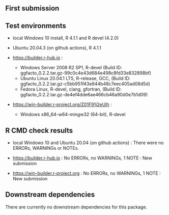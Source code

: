 ## First submission 



## Test environments
* local Windows 10 install, R 4.1.1 and R devel (4.2.0)
* Ubuntu 20.04.3 (on github actions), R 4.1.1

* https://builder.r-hub.io :
   - Windows Server 2008 R2 SP1, R-devel 
   (Build ID: ggfacto_0.2.2.tar.gz-99c0c4e43d684e498c8fd33e832898bf)
   - Ubuntu Linux 20.04.1 LTS, R-release, GCC, 
   (Build ID: ggfacto_0.2.2.tar.gz-c5bb951f43e844b48c7eec405ad08d5d)
   - Fedora Linux, R-devel, clang, gfortran, 
   (Build ID: ggfacto_0.2.2.tar.gz-de4ef4dde6ae466cb46a90d0e7b1d09)

* https://win-builder.r-project.org/Z01F91j2eUIh : 
   - Windows x86_64-w64-mingw32 (64-bit), R-devel

## R CMD check results
* local Windows 10 and Ubuntu 20.04 (on github actions) :
    There were no ERRORs, WARNINGs or NOTEs. 

* https://builder.r-hub.io : 
    No ERRORs, no WARNINGs, 1 NOTE : 
        New submission

* https://win-builder.r-project.org : 
    No ERRORs, no WARNINGs, 1 NOTE : 
        New submission

## Downstream dependencies
There are currently no downstream dependencies for this package.
